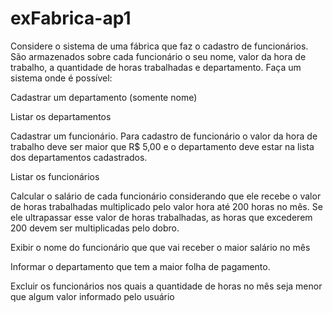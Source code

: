 # exFabrica-ap1

Considere o sistema de uma fábrica que faz o cadastro de funcionários. São armazenados sobre cada funcionário o seu nome, valor da hora de trabalho,  a quantidade de horas trabalhadas e departamento. Faça um sistema onde é possível:

Cadastrar um departamento (somente nome)

Listar os departamentos

Cadastrar um funcionário. Para cadastro de funcionário o valor da hora de trabalho deve ser maior que R$ 5,00 e o departamento deve estar na lista dos departamentos cadastrados.

Listar os funcionários

Calcular o salário de cada funcionário considerando que ele recebe o valor de horas trabalhadas multiplicado pelo valor hora até 200 horas no mês. Se ele ultrapassar esse valor de horas trabalhadas, as horas que excederem 200 devem ser multiplicadas pelo dobro.

Exibir o nome do funcionário que que vai receber o maior salário no mês

Informar o departamento que tem a maior folha de pagamento.

Excluir os funcionários nos quais a quantidade de horas no mês seja menor que algum valor informado pelo usuário
